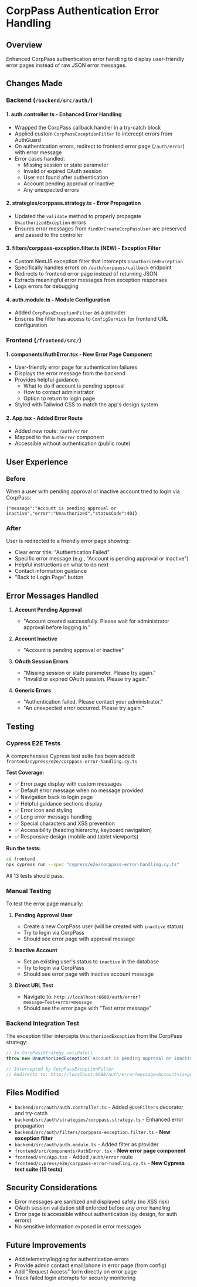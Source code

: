 # CorpPass Authentication Error Handling

## Overview
Enhanced CorpPass authentication error handling to display user-friendly error pages instead of raw JSON error messages.

## Changes Made

### Backend (`/backend/src/auth/`)

#### 1. **auth.controller.ts** - Enhanced Error Handling
- Wrapped the CorpPass callback handler in a try-catch block
- Applied custom `CorpPassExceptionFilter` to intercept errors from AuthGuard
- On authentication errors, redirect to frontend error page (`/auth/error`) with error message
- Error cases handled:
  - Missing session or state parameter
  - Invalid or expired OAuth session
  - User not found after authentication
  - Account pending approval or inactive
  - Any unexpected errors

#### 2. **strategies/corppass.strategy.ts** - Error Propagation
- Updated the `validate` method to properly propagate `UnauthorizedException` errors
- Ensures error messages from `findOrCreateCorpPassUser` are preserved and passed to the controller

#### 3. **filters/corppass-exception.filter.ts** (NEW) - Exception Filter
- Custom NestJS exception filter that intercepts `UnauthorizedException`
- Specifically handles errors on `/auth/corppass/callback` endpoint
- Redirects to frontend error page instead of returning JSON
- Extracts meaningful error messages from exception responses
- Logs errors for debugging

#### 4. **auth.module.ts** - Module Configuration
- Added `CorpPassExceptionFilter` as a provider
- Ensures the filter has access to `ConfigService` for frontend URL configuration

### Frontend (`/frontend/src/`)

#### 1. **components/AuthError.tsx** - New Error Page Component
- User-friendly error page for authentication failures
- Displays the error message from the backend
- Provides helpful guidance:
  - What to do if account is pending approval
  - How to contact administrator
  - Option to return to login page
- Styled with Tailwind CSS to match the app's design system

#### 2. **App.tsx** - Added Error Route
- Added new route: `/auth/error`
- Mapped to the `AuthError` component
- Accessible without authentication (public route)

## User Experience

### Before
When a user with pending approval or inactive account tried to login via CorpPass:
```
{"message":"Account is pending approval or inactive","error":"Unauthorized","statusCode":401}
```

### After
User is redirected to a friendly error page showing:
- Clear error title: "Authentication Failed"
- Specific error message (e.g., "Account is pending approval or inactive")
- Helpful instructions on what to do next
- Contact information guidance
- "Back to Login Page" button

## Error Messages Handled

1. **Account Pending Approval**
   - "Account created successfully. Please wait for administrator approval before logging in."

2. **Account Inactive**
   - "Account is pending approval or inactive"

3. **OAuth Session Errors**
   - "Missing session or state parameter. Please try again."
   - "Invalid or expired OAuth session. Please try again."

4. **Generic Errors**
   - "Authentication failed. Please contact your administrator."
   - "An unexpected error occurred. Please try again."

## Testing

### Cypress E2E Tests

A comprehensive Cypress test suite has been added: `frontend/cypress/e2e/corppass-error-handling.cy.ts`

**Test Coverage:**
- ✅ Error page display with custom messages
- ✅ Default error message when no message provided
- ✅ Navigation back to login page
- ✅ Helpful guidance sections display
- ✅ Error icon and styling
- ✅ Long error message handling
- ✅ Special characters and XSS prevention
- ✅ Accessibility (heading hierarchy, keyboard navigation)
- ✅ Responsive design (mobile and tablet viewports)

**Run the tests:**
```bash
cd frontend
npx cypress run --spec "cypress/e2e/corppass-error-handling.cy.ts"
```

All 13 tests should pass.

### Manual Testing

To test the error page manually:

1. **Pending Approval User**
   - Create a new CorpPass user (will be created with `inactive` status)
   - Try to login via CorpPass
   - Should see error page with approval message

2. **Inactive Account**
   - Set an existing user's status to `inactive` in the database
   - Try to login via CorpPass
   - Should see error page with inactive account message

3. **Direct URL Test**
   - Navigate to: `http://localhost:6688/auth/error?message=Test+error+message`
   - Should see the error page with "Test error message"

### Backend Integration Test

The exception filter intercepts `UnauthorizedException` from the CorpPass strategy:

```typescript
// In CorpPassStrategy.validate()
throw new UnauthorizedException('Account is pending approval or inactive');

// Intercepted by CorpPassExceptionFilter
// Redirects to: http://localhost:6688/auth/error?message=Account+is+pending+approval+or+inactive
```

## Files Modified

- `backend/src/auth/auth.controller.ts` - Added `@UseFilters` decorator and try-catch
- `backend/src/auth/strategies/corppass.strategy.ts` - Enhanced error propagation
- `backend/src/auth/filters/corppass-exception.filter.ts` - **New exception filter**
- `backend/src/auth/auth.module.ts` - Added filter as provider
- `frontend/src/components/AuthError.tsx` - **New error page component**
- `frontend/src/App.tsx` - Added `/auth/error` route
- `frontend/cypress/e2e/corppass-error-handling.cy.ts` - **New Cypress test suite (13 tests)**

## Security Considerations

- Error messages are sanitized and displayed safely (no XSS risk)
- OAuth session validation still enforced before any error handling
- Error page is accessible without authentication (by design, for auth errors)
- No sensitive information exposed in error messages

## Future Improvements

- Add telemetry/logging for authentication errors
- Provide admin contact email/phone in error page (from config)
- Add "Request Access" form directly on error page
- Track failed login attempts for security monitoring
